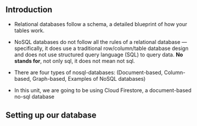 
## Introduction

- Relational databases follow a schema, a detailed blueprint of how your tables work.

- NoSQL databases do not follow all the rules of a relational database —specifically, it does use a traditional row/column/table database design and does not use structured query language (SQL) to query data. **No stands for**, not only sql, it does not mean not sql. 

- There are four types of nosql-databases: (Document-based, Column-based, Graph-based, Examples of NoSQL databases)

- In this unit, we are going to be using  Cloud Firestore, a document-based no-sql database

## Setting up our database 

